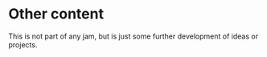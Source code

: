 # Other content

This is not part of any jam, but is just some further development of ideas or projects.



